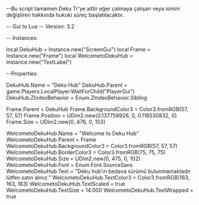 --Bu script tamamen Deku Tr'ye aittir eğer çalmaya çalışan veya ismini değiştiren hakkında hukuki süreç başlatılacaktır.





-- Gui to Lua
-- Version: 3.2

-- Instances:

local DekuHub = Instance.new("ScreenGui")
local Frame = Instance.new("Frame")
local WelcometoDekuHub = Instance.new("TextLabel")

--Properties:

DekuHub.Name = "Deku Hub"
DekuHub.Parent = game.Players.LocalPlayer:WaitForChild("PlayerGui")
DekuHub.ZIndexBehavior = Enum.ZIndexBehavior.Sibling

Frame.Parent = DekuHub
Frame.BackgroundColor3 = Color3.fromRGB(57, 57, 57)
Frame.Position = UDim2.new(0.137758926, 0, 0.118530832, 0)
Frame.Size = UDim2.new(0, 476, 0, 103)

WelcometoDekuHub.Name = "Welcome to Deku Hub"
WelcometoDekuHub.Parent = Frame
WelcometoDekuHub.BackgroundColor3 = Color3.fromRGB(57, 57, 57)
WelcometoDekuHub.BorderColor3 = Color3.fromRGB(75, 75, 75)
WelcometoDekuHub.Size = UDim2.new(0, 475, 0, 102)
WelcometoDekuHub.Font = Enum.Font.SourceSans
WelcometoDekuHub.Text = "Deku hub'ın bedava sürümü bulunmamaktadır lütfen satın alınız."
WelcometoDekuHub.TextColor3 = Color3.fromRGB(163, 163, 163)
WelcometoDekuHub.TextScaled = true
WelcometoDekuHub.TextSize = 14.000
WelcometoDekuHub.TextWrapped = true







